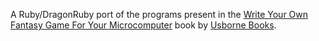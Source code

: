 A Ruby/DragonRuby port of the programs present in the [Write Your Own Fantasy Game For Your Microcomputer](https://worldofspectrum.net/pub/sinclair/books/w/WriteYourOwnFantasyGamesForYourMicrocomputer.pdf) book by [Usborne Books](https://usborne.com).
